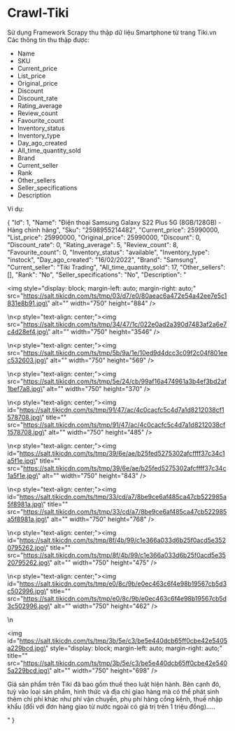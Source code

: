 # Crawl-Tiki

Sử dụng Framework Scrapy thu thập dữ liệu Smartphone từ trang Tiki.vn
Các thông tin thu thập được:
- Name
- SKU
- Current_price
- List_price
- Original_price
- Discount
- Discount_rate
- Rating_average
- Review_count
- Favourite_count
- Inventory_status
- Inventory_type
- Day_ago_created
- All_time_quantity_sold
- Brand
- Current_seller
- Rank
- Other_sellers
- Seller_specifications
- Description

Ví dụ:

{
"Id": 1,
"Name": "Điện thoại Samsung Galaxy S22 Plus 5G (8GB/128GB) - Hàng chính hãng",
"Sku": "2598955214482",
"Current_price": 25990000,
"List_price": 25990000,
"Original_price": 25990000,
"Discount": 0,
"Discount_rate": 0,
"Rating_average": 5,
"Review_count": 8,
"Favourite_count": 0,
"Inventory_status": "available",
"Inventory_type": "instock",
"Day_ago_created": "16/02/2022",
"Brand": "Samsung",
"Current_seller": "Tiki Trading",
"All_time_quantity_sold": 17,
"Other_sellers": [],
"Rank": "No",
"Seller_specifications": "No",
"Description": "<p><img style=\"display: block; margin-left: auto; margin-right: auto;\" src=\"https://salt.tikicdn.com/ts/tmp/03/d7/e0/80aeac6a472e54a42ee7e5c1831e8b91.jpg\" alt=\"\" width=\"750\" height=\"884\" /></p>\n<p style=\"text-align: center;\"><img src=\"https://salt.tikicdn.com/ts/tmp/34/47/1c/022e0ad2a390d7483af2a6e7c4d28ef4.jpg\" alt=\"\" width=\"750\" height=\"3546\" /></p>\n<p style=\"text-align: center;\"><img src=\"https://salt.tikicdn.com/ts/tmp/5b/9a/1e/10ed9d4dcc3c09f2c04f801eec532603.jpg\" alt=\"\" width=\"750\" height=\"569\" /></p>\n<p style=\"text-align: center;\"><img src=\"https://salt.tikicdn.com/ts/tmp/5e/24/cb/99af16a474961a3b4ef3bd2af1bef7a8.jpg\" alt=\"\" width=\"750\" height=\"370\" /></p>\n<p style=\"text-align: center;\"><img id=\"https://salt.tikicdn.com/ts/tmp/91/47/ac/4c0cacfc5c4d7a1d8212038cf1578708.jpg\" title=\"\" src=\"https://salt.tikicdn.com/ts/tmp/91/47/ac/4c0cacfc5c4d7a1d8212038cf1578708.jpg\" alt=\"\" width=\"750\" height=\"485\" /></p>\n<p style=\"text-align: center;\"><img id=\"https://salt.tikicdn.com/ts/tmp/39/6e/ae/b25fed5275302afcffff37c34c1a5f1e.jpg\" title=\"\" src=\"https://salt.tikicdn.com/ts/tmp/39/6e/ae/b25fed5275302afcffff37c34c1a5f1e.jpg\" alt=\"\" width=\"750\" height=\"843\" /></p>\n<p style=\"text-align: center;\"><img id=\"https://salt.tikicdn.com/ts/tmp/33/cd/a7/8be9ce6af485ca47cb522985a5f8981a.jpg\" title=\"\" src=\"https://salt.tikicdn.com/ts/tmp/33/cd/a7/8be9ce6af485ca47cb522985a5f8981a.jpg\" alt=\"\" width=\"750\" height=\"768\" /></p>\n<p style=\"text-align: center;\"><img id=\"https://salt.tikicdn.com/ts/tmp/8f/4b/99/c1e366a033d6b25f0acd5e3520795262.jpg\" title=\"\" src=\"https://salt.tikicdn.com/ts/tmp/8f/4b/99/c1e366a033d6b25f0acd5e3520795262.jpg\" alt=\"\" width=\"750\" height=\"475\" /></p>\n<p style=\"text-align: center;\"><img id=\"https://salt.tikicdn.com/ts/tmp/e0/8c/9b/e0ec463c6f4e98b19567cb5d3c502996.jpg\" title=\"\" src=\"https://salt.tikicdn.com/ts/tmp/e0/8c/9b/e0ec463c6f4e98b19567cb5d3c502996.jpg\" alt=\"\" width=\"750\" height=\"462\" /></p>\n<p><img id=\"https://salt.tikicdn.com/ts/tmp/3b/5e/c3/be5e440dcb65ff0cbe42e5405a229bcd.jpg\" style=\"display: block; margin-left: auto; margin-right: auto;\" title=\"\" src=\"https://salt.tikicdn.com/ts/tmp/3b/5e/c3/be5e440dcb65ff0cbe42e5405a229bcd.jpg\" alt=\"\" width=\"750\" height=\"698\" /></p><p>Giá sản phẩm trên Tiki đã bao gồm thuế theo luật hiện hành. Bên cạnh đó, tuỳ vào loại sản phẩm, hình thức và địa chỉ giao hàng mà có thể phát sinh thêm chi phí khác như phí vận chuyển, phụ phí hàng cồng kềnh, thuế nhập khẩu (đối với đơn hàng giao từ nước ngoài có giá trị trên 1 triệu đồng).....</p>"
}
